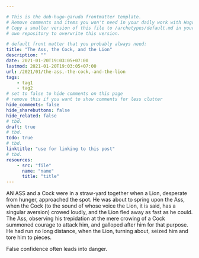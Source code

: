 ```yaml
---

# This is the dnb-hugo-garuda frontmatter template. 
# Remove comments and items you won't need in your daily work with Hugo.
# Copy a smaller version of this file to /archetypes/default.md in your
# own repository to overwrite this version.

# default front matter that you probably always need:
title: "The Ass, the Cock, and the Lion"
description: ""
date: 2021-01-20T19:03:05+07:00
lastmod: 2021-01-20T19:03:05+07:00
url: /2021/01/the-ass,-the-cock,-and-the-lion
tags:
    - tag1
    - tag2
# set to false to hide comments on this page
# remove this if you want to show comments for less clutter
hide_comments: false
hide_sharebuttons: false
hide_related: false
# tbd.
draft: true
# tbd.
todo: true
# tbd.
linktitle: "use for linking to this post"
# tbd.
resources:
    - src: "file"
      name: "name"
      title: "title"
---
```

AN ASS and a Cock were in a straw-yard together when a Lion, desperate from hunger, approached the spot. He was about to spring upon the Ass, when the Cock (to the sound of whose voice the Lion, it is said, has a singular aversion) crowed loudly, and the Lion fled away as fast as he could. The Ass, observing his trepidation at the mere crowing of a Cock summoned courage to attack him, and galloped after him for that purpose. He had run no long distance, when the Lion, turning about, seized him and tore him to pieces.

False confidence often leads into danger.
